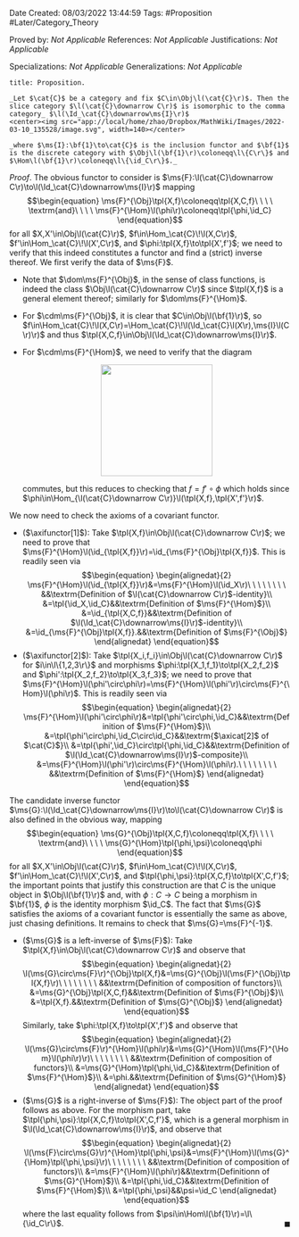 <div class="topSpace"></div>

Date Created: 08/03/2022 13:44:59
Tags: #Proposition #Later/Category_Theory

Proved by: _Not Applicable_
References: _Not Applicable_
Justifications: _Not Applicable_

Specializations: _Not Applicable_
Generalizations: _Not Applicable_

``` ad-Proposition
title: Proposition.

_Let $\cat{C}$ be a category and fix $C\in\Obj\l(\cat{C}\r)$. Then the slice category $\l(\cat{C}\downarrow C\r)$ is isomorphic to the comma category_ $\l(\Id_\cat{C}\downarrow\ms{I}\r)$
<center><img src="app://local/home/zhao/Dropbox/MathWiki/Images/2022-03-10_135528/image.svg", width=140></center>

_where $\ms{I}:\bf{1}\to\cat{C}$ is the inclusion functor and $\bf{1}$ is the discrete category with $\Obj\l(\bf{1}\r)\coloneqq\l\{C\r\}$ and $\Hom\l(\bf{1}\r)\coloneqq\l\{\id_C\r\}$._

```

_Proof_. The obvious functor to consider is $\ms{F}:\l(\cat{C}\downarrow C\r)\to\l(\Id_\cat{C}\downarrow\ms{I}\r)$ mapping
$$\begin{equation}
    \ms{F}^{\Obj}\tpl{X,f}\coloneqq\tpl{X,C,f}\ \ \ \ \textrm{and}\ \ \ \ \ms{F}^{\Hom}\l(\phi\r)\coloneqq\tpl{\phi,\id_C}
\end{equation}$$
for all $X,X'\in\Obj\l(\cat{C}\r)$, $f\in\Hom_\cat{C}\!\l(X,C\r)$, $f'\in\Hom_\cat{C}\!\l(X',C\r)$, and $\phi:\tpl{X,f}\to\tpl{X',f'}$; we need to verify that this indeed constitutes a functor and find a (strict) inverse thereof. We first verify the data of $\ms{F}$.
* Note that $\dom\ms{F}^{\Obj}$, in the sense of class functions, is indeed the class $\Obj\l(\cat{C}\downarrow C\r)$ since $\tpl{X,f}$ is a general element thereof; similarly for $\dom\ms{F}^{\Hom}$.
* For $\cdm\ms{F}^{\Obj}$, it is clear that $C\in\Obj\l(\bf{1}\r)$, so $f\in\Hom_\cat{C}\!\l(X,C\r)=\Hom_\cat{C}\!\l(\Id_\cat{C}\l(X\r),\ms{I}\l(C\r)\r)$ and thus $\tpl{X,C,f}\in\Obj\l(\Id_\cat{C}\downarrow\ms{I}\r)$.
* For $\cdm\ms{F}^{\Hom}$, we need to verify that the diagram
  <center><img src="app://local/home/zhao/Dropbox/MathWiki/Images/2022-03-10_164625/image.svg", width=200></center>

    commutes, but this reduces to checking that $f=f'\circ\phi$ which holds since $\phi\in\Hom_{\l(\cat{C}\downarrow C\r)}\l(\tpl{X,f},\tpl{X',f'}\r)$.

We now need to check the axioms of a covariant functor.
* ($\axifunctor[1]$): Take $\tpl{X,f}\in\Obj\l(\cat{C}\downarrow C\r)$; we need to prove that $\ms{F}^{\Hom}\l(\id_{\tpl{X,f}}\r)=\id_{\ms{F}^{\Obj}\tpl{X,f}}$. This is readily seen via
$$\begin{equation}
    \begin{alignedat}{2}
        \ms{F}^{\Hom}\l(\id_{\tpl{X,f}}\r)&=\ms{F}^{\Hom}\l(\id_X\r)\ \ \ \ \ \ \ \ &&\textrm{Definition of $\l(\cat{C}\downarrow C\r)$-identity}\\
        &=\tpl{\id_X,\id_C}&&\textrm{Definition of $\ms{F}^{\Hom}$}\\
        &=\id_{\tpl{X,C,f}}&&\textrm{Definition of $\l(\Id_\cat{C}\downarrow\ms{I}\r)$-identity}\\
        &=\id_{\ms{F}^{\Obj}\tpl{X,f}}.&&\textrm{Definition of $\ms{F}^{\Obj}$}
    \end{alignedat}
\end{equation}$$
* ($\axifunctor[2]$): Take $\tpl{X_i,f_i}\in\Obj\l(\cat{C}\downarrow C\r)$ for $i\in\l\{1,2,3\r\}$ and morphisms $\phi:\tpl{X_1,f_1}\to\tpl{X_2,f_2}$ and $\phi':\tpl{X_2,f_2}\to\tpl{X_3,f_3}$; we need to prove that $\ms{F}^{\Hom}\l(\phi'\circ\phi\r)=\ms{F}^{\Hom}\l(\phi'\r)\circ\ms{F}^{\Hom}\l(\phi\r)$. This is readily seen via
$$\begin{equation}
    \begin{alignedat}{2}
        \ms{F}^{\Hom}\l(\phi'\circ\phi\r)&=\tpl{\phi'\circ\phi,\id_C}&&\textrm{Definition of $\ms{F}^{\Hom}$}\\
        &=\tpl{\phi'\circ\phi,\id_C\circ\id_C}&&\textrm{$\axicat[2]$ of $\cat{C}$}\\
        &=\tpl{\phi',\id_C}\circ\tpl{\phi,\id_C}&&\textrm{Definition of $\l(\Id_\cat{C}\downarrow\ms{I}\r)$-composite}\\
        &=\ms{F}^{\Hom}\l(\phi'\r)\circ\ms{F}^{\Hom}\l(\phi\r).\ \ \ \ \ \ \ \ &&\textrm{Definition of $\ms{F}^{\Hom}$}
    \end{alignedat}
\end{equation}$$

The candidate inverse functor $\ms{G}:\l(\Id_\cat{C}\downarrow\ms{I}\r)\to\l(\cat{C}\downarrow C\r)$ is also defined in the obvious way, mapping
$$\begin{equation}
    \ms{G}^{\Obj}\tpl{X,C,f}\coloneqq\tpl{X,f}\ \ \ \ \textrm{and}\ \ \ \ \ms{G}^{\Hom}\tpl{\phi,\psi}\coloneqq\phi
\end{equation}$$
for all $X,X'\in\Obj\l(\cat{C}\r)$, $f\in\Hom_\cat{C}\!\l(X,C\r)$, $f'\in\Hom_\cat{C}\!\l(X',C\r)$, and $\tpl{\phi,\psi}:\tpl{X,C,f}\to\tpl{X',C,f'}$; the important points that justify this construction are that $C$ is the unique object in $\Obj\l(\bf{1}\r)$ and, with $\phi:C\to C$ being a morphism in $\bf{1}$, $\phi$ is the identity morphism $\id_C$. The fact that $\ms{G}$ satisfies the axioms of a covariant functor is essentially the same as above, just chasing definitions. It remains to check that $\ms{G}=\ms{F}^{-1}$.
* ($\ms{G}$ is a left-inverse of $\ms{F}$): Take $\tpl{X,f}\in\Obj\l(\cat{C}\downarrow C\r)$ and observe that
$$\begin{equation}
    \begin{alignedat}{2}
        \l(\ms{G}\circ\ms{F}\r)^{\Obj}\tpl{X,f}&=\ms{G}^{\Obj}\l(\ms{F}^{\Obj}\tpl{X,f}\r)\ \ \ \ \ \ \ \ &&\textrm{Definition of composition of functors}\\
        &=\ms{G}^{\Obj}\tpl{X,C,f}&&\textrm{Definition of $\ms{F}^{\Obj}$}\\
        &=\tpl{X,f}.&&\textrm{Definition of $\ms{G}^{\Obj}$}
    \end{alignedat}
\end{equation}$$
Similarly, take $\phi:\tpl{X,f}\to\tpl{X',f'}$ and observe that
$$\begin{equation}
    \begin{alignedat}{2}
        \l(\ms{G}\circ\ms{F}\r)^{\Hom}\l(\phi\r)&=\ms{G}^{\Hom}\l(\ms{F}^{\Hom}\l(\phi\r)\r)\ \ \ \ \ \ \ \ &&\textrm{Definition of composition of functors}\\
        &=\ms{G}^{\Hom}\tpl{\phi,\id_C}&&\textrm{Definition of $\ms{F}^{\Hom}$}\\
        &=\phi.&&\textrm{Definition of $\ms{G}^{\Hom}$}
    \end{alignedat}
\end{equation}$$
* ($\ms{G}$ is a right-inverse of $\ms{F}$): The object part of the proof follows as above. For the morphism part, take $\tpl{\phi,\psi}:\tpl{X,C,f}\to\tpl{X',C,f'}$, which is a general morphism in $\l(\Id_\cat{C}\downarrow\ms{I}\r)$, and observe that
$$\begin{equation}
    \begin{alignedat}{2}
        \l(\ms{F}\circ\ms{G}\r)^{\Hom}\tpl{\phi,\psi}&=\ms{F}^{\Hom}\l(\ms{G}^{\Hom}\tpl{\phi,\psi}\r)\ \ \ \ \ \ \ \ &&\textrm{Definition of composition of functors}\\
        &=\ms{F}^{\Hom}\l(\phi\r)&&\textrm{Definitionn of $\ms{G}^{\Hom}$}\\
        &=\tpl{\phi,\id_C}&&\textrm{Definition of $\ms{F}^{\Hom}$}\\
        &=\tpl{\phi,\psi}&&\psi=\id_C
    \end{alignedat}
\end{equation}$$
where the last equality follows from $\psi\in\Hom\l(\bf{1}\r)=\l\{\id_C\r\}$.<span style="float:right;">$\blacksquare$</span>
